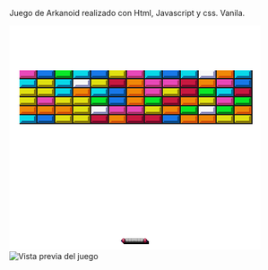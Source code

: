 Juego de Arkanoid realizado con Html, Javascript y css. Vanila.

![Resultado final del proyecto](Photos/Arkanoidfotofi.png)
![Vista previa del juego](ruta/del/gift_arkanoid.gif)




